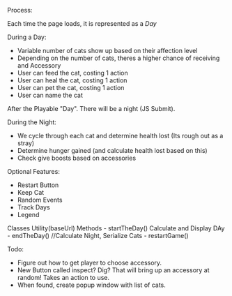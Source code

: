 Process: 

Each time the page loads, it is represented as a *Day*

During a Day:
- Variable number of cats show up based on their affection level
- Depending on the number of cats, theres a higher chance of receiving and Accessory
- User can feed the cat, costing 1 action
- User can heal the cat, costing 1 action
- User can pet the cat, costing 1 action
- User can name the cat


After the Playable "Day". There will be a night (JS Submit).

During the Night:
- We cycle through each cat and determine health lost (Its rough out as a stray)
- Determine hunger gained (and calculate health lost based on this)
- Check give boosts based on accessories


Optional Features:
- Restart Button
- Keep Cat
- Random Events
- Track Days
- Legend


Classes
Utility(baseUrl)
  Methods
    - startTheDay() Calculate and Display DAy
    - endTheDay() //Calculate Night, Serialize Cats
    - restartGame()

Todo: 
- Figure out how to get player to choose accessory. 
- New Button called inspect? Dig? That will bring up an accessory at random! Takes an action to use. 
- When found, create popup window with list of cats.
